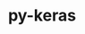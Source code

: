 ---
title: "py-keras"
layout: cache
categories: [package, develop]
meta: {"compilers": ["apple-clang@=16.0.0", "gcc@=13.2.0"], "num_specs": 138, "num_specs_by_stack": {"ml-darwin-aarch64-mps": 10, "ml-linux-aarch64-cpu": 25, "ml-linux-aarch64-cuda": 26, "ml-linux-x86_64-cpu": 28, "ml-linux-x86_64-cuda": 28, "ml-linux-x86_64-rocm": 13, "root": 138}, "oss": ["sequoia", "ubuntu24.04"], "platforms": ["darwin", "linux"], "stacks": ["ml-darwin-aarch64-mps", "ml-linux-aarch64-cpu", "ml-linux-aarch64-cuda", "ml-linux-x86_64-cpu", "ml-linux-x86_64-cuda", "ml-linux-x86_64-rocm", "root"], "targets": ["aarch64", "x86_64_v3"], "versions": ["3.8.0", "3.9.0"]}
spec_details: [{"compiler": "gcc@=13.2.0", "hash": "246iv2ugoeupoj7kim3ftd2zbtn2qxbo", "os": "ubuntu24.04", "platform": "linux", "size": "-", "stacks": ["ml-linux-x86_64-cuda", "root"], "target": "x86_64_v3", "variants": ["backend=torch", "build_system=python_pip"], "versions": ["3.9.0"]}, {"compiler": "gcc@=13.2.0", "hash": "27y5hjbwmqv4fg3geincp4o7ergerxsm", "os": "ubuntu24.04", "platform": "linux", "size": "-", "stacks": ["ml-linux-aarch64-cuda", "root"], "target": "aarch64", "variants": ["backend=jax", "build_system=python_pip"], "versions": ["3.9.0"]}, {"compiler": "gcc@=13.2.0", "hash": "2bdba3axrn7f2o4xe66ylrokwb7p2gxt", "os": "ubuntu24.04", "platform": "linux", "size": "-", "stacks": ["ml-linux-aarch64-cuda", "root"], "target": "aarch64", "variants": ["backend=torch", "build_system=python_pip"], "versions": ["3.9.0"]}, {"compiler": "gcc@=13.2.0", "hash": "2iztkvuxcuswx27uyzrtxs3pbfxrry7v", "os": "ubuntu24.04", "platform": "linux", "size": "-", "stacks": ["ml-linux-aarch64-cuda", "root"], "target": "aarch64", "variants": ["backend=tensorflow", "build_system=python_pip"], "versions": ["3.8.0"]}, {"compiler": "gcc@=13.2.0", "hash": "2x6x4xi6acffer7nvcpbcdlx5su6fuld", "os": "ubuntu24.04", "platform": "linux", "size": "-", "stacks": ["ml-linux-aarch64-cpu", "root"], "target": "aarch64", "variants": ["backend=jax", "build_system=python_pip"], "versions": ["3.9.0"]}, {"compiler": "gcc@=13.2.0", "hash": "35nklojgpzjy6qn4455u45s4sluaq3mb", "os": "ubuntu24.04", "platform": "linux", "size": "-", "stacks": ["ml-linux-aarch64-cuda", "root"], "target": "aarch64", "variants": ["backend=torch", "build_system=python_pip"], "versions": ["3.9.0"]}, {"compiler": "gcc@=13.2.0", "hash": "3kot3ujxbjfbuy5avtuwfjqotkljoij5", "os": "ubuntu24.04", "platform": "linux", "size": "-", "stacks": ["ml-linux-aarch64-cpu", "root"], "target": "aarch64", "variants": ["backend=torch", "build_system=python_pip"], "versions": ["3.9.0"]}, {"compiler": "gcc@=13.2.0", "hash": "3vcalnxludvdpbembnimmyblh2zlsqnj", "os": "ubuntu24.04", "platform": "linux", "size": "-", "stacks": ["ml-linux-x86_64-cpu", "root"], "target": "x86_64_v3", "variants": ["backend=tensorflow", "build_system=python_pip"], "versions": ["3.8.0"]}, {"compiler": "gcc@=13.2.0", "hash": "46ub6nu7wsmqwdzzffygd3olnpdrekem", "os": "ubuntu24.04", "platform": "linux", "size": "-", "stacks": ["ml-linux-aarch64-cuda", "root"], "target": "aarch64", "variants": ["backend=torch", "build_system=python_pip"], "versions": ["3.8.0"]}, {"compiler": "gcc@=13.2.0", "hash": "4gdht53akjzem5td5gpd6x5r37vhduaf", "os": "ubuntu24.04", "platform": "linux", "size": "-", "stacks": ["ml-linux-x86_64-rocm", "root"], "target": "x86_64_v3", "variants": ["backend=tensorflow", "build_system=python_pip"], "versions": ["3.8.0"]}, {"compiler": "gcc@=13.2.0", "hash": "4vnr2djawl2reol35p5ttmejkubxvqf6", "os": "ubuntu24.04", "platform": "linux", "size": "-", "stacks": ["ml-linux-aarch64-cpu", "root"], "target": "aarch64", "variants": ["backend=torch", "build_system=python_pip"], "versions": ["3.9.0"]}, {"compiler": "gcc@=13.2.0", "hash": "4wbmgi3e3osx7rndke7y6puy4h5g47el", "os": "ubuntu24.04", "platform": "linux", "size": "-", "stacks": ["ml-linux-x86_64-cuda", "root"], "target": "x86_64_v3", "variants": ["backend=tensorflow", "build_system=python_pip"], "versions": ["3.9.0"]}, {"compiler": "gcc@=13.2.0", "hash": "4y3eslbagte3tccmkujczoe7weu5vqnt", "os": "ubuntu24.04", "platform": "linux", "size": "-", "stacks": ["ml-linux-aarch64-cpu", "root"], "target": "aarch64", "variants": ["backend=torch", "build_system=python_pip"], "versions": ["3.9.0"]}, {"compiler": "gcc@=13.2.0", "hash": "5lnexz5ryvccw3vjceyj6vcwfopvv4c6", "os": "ubuntu24.04", "platform": "linux", "size": "-", "stacks": ["ml-linux-x86_64-rocm", "root"], "target": "x86_64_v3", "variants": ["backend=tensorflow", "build_system=python_pip"], "versions": ["3.9.0"]}, {"compiler": "gcc@=13.2.0", "hash": "5qax5weuc7zec7zs7uj2fwu4b2ccs7ek", "os": "ubuntu24.04", "platform": "linux", "size": "-", "stacks": ["ml-linux-x86_64-cpu", "root"], "target": "x86_64_v3", "variants": ["backend=tensorflow", "build_system=python_pip"], "versions": ["3.9.0"]}, {"compiler": "gcc@=13.2.0", "hash": "654vrvfayuru6cpq7njiog5jq2vd7a54", "os": "ubuntu24.04", "platform": "linux", "size": "-", "stacks": ["ml-linux-aarch64-cpu", "root"], "target": "aarch64", "variants": ["backend=torch", "build_system=python_pip"], "versions": ["3.8.0"]}, {"compiler": "apple-clang@=16.0.0", "hash": "6baaffn3dekzeecfrvv3ftuv4rwqcbrj", "os": "sequoia", "platform": "darwin", "size": "-", "stacks": ["ml-darwin-aarch64-mps", "root"], "target": "aarch64", "variants": ["backend=torch", "build_system=python_pip"], "versions": ["3.8.0"]}, {"compiler": "gcc@=13.2.0", "hash": "6t5z7qhisw7kh6qgpofobshynuvmkiia", "os": "ubuntu24.04", "platform": "linux", "size": "-", "stacks": ["ml-linux-x86_64-cpu", "root"], "target": "x86_64_v3", "variants": ["backend=torch", "build_system=python_pip"], "versions": ["3.9.0"]}, {"compiler": "apple-clang@=16.0.0", "hash": "6zkuq7qoycs4yefz357soqiyoczymk7a", "os": "sequoia", "platform": "darwin", "size": "-", "stacks": ["ml-darwin-aarch64-mps", "root"], "target": "aarch64", "variants": ["backend=torch", "build_system=python_pip"], "versions": ["3.9.0"]}, {"compiler": "gcc@=13.2.0", "hash": "7aglpaqveph4x4ch5r4rsu4vzj772hs2", "os": "ubuntu24.04", "platform": "linux", "size": "-", "stacks": ["ml-linux-aarch64-cpu", "root"], "target": "aarch64", "variants": ["backend=torch", "build_system=python_pip"], "versions": ["3.9.0"]}, {"compiler": "gcc@=13.2.0", "hash": "7cgxn72vtgswpuhh2wvvwwbcyaq2sp6e", "os": "ubuntu24.04", "platform": "linux", "size": "-", "stacks": ["ml-linux-x86_64-rocm", "root"], "target": "x86_64_v3", "variants": ["backend=tensorflow", "build_system=python_pip"], "versions": ["3.8.0"]}, {"compiler": "apple-clang@=16.0.0", "hash": "a4hg3sdwqk2jl7uvqtvg3ppofprnrhdh", "os": "sequoia", "platform": "darwin", "size": "-", "stacks": ["ml-darwin-aarch64-mps", "root"], "target": "aarch64", "variants": ["backend=torch", "build_system=python_pip"], "versions": ["3.9.0"]}, {"compiler": "gcc@=13.2.0", "hash": "airdrc4yrllvma2wxu3nolwzt7aaeyfb", "os": "ubuntu24.04", "platform": "linux", "size": "-", "stacks": ["ml-linux-aarch64-cpu", "root"], "target": "aarch64", "variants": ["backend=jax", "build_system=python_pip"], "versions": ["3.8.0"]}, {"compiler": "apple-clang@=16.0.0", "hash": "ax2kblemd77zvm7uciq7mkpdj7r46hpn", "os": "sequoia", "platform": "darwin", "size": "-", "stacks": ["ml-darwin-aarch64-mps", "root"], "target": "aarch64", "variants": ["backend=torch", "build_system=python_pip"], "versions": ["3.9.0"]}, {"compiler": "gcc@=13.2.0", "hash": "b2yf7pfoi6g3jyqfje424wwwpwjk6fun", "os": "ubuntu24.04", "platform": "linux", "size": "-", "stacks": ["ml-linux-x86_64-rocm", "root"], "target": "x86_64_v3", "variants": ["backend=tensorflow", "build_system=python_pip"], "versions": ["3.9.0"]}, {"compiler": "gcc@=13.2.0", "hash": "b7cpiajbcpgyuypfdj5zxmkl44r6fvov", "os": "ubuntu24.04", "platform": "linux", "size": "-", "stacks": ["ml-linux-x86_64-cpu", "root"], "target": "x86_64_v3", "variants": ["backend=torch", "build_system=python_pip"], "versions": ["3.9.0"]}, {"compiler": "gcc@=13.2.0", "hash": "bl3efqldlxt2qavpook326fssmh7usin", "os": "ubuntu24.04", "platform": "linux", "size": "-", "stacks": ["ml-linux-x86_64-cuda", "root"], "target": "x86_64_v3", "variants": ["backend=torch", "build_system=python_pip"], "versions": ["3.9.0"]}, {"compiler": "apple-clang@=16.0.0", "hash": "bllmepadnfg6jdnvl4ooq2x3kbsnof2u", "os": "sequoia", "platform": "darwin", "size": "-", "stacks": ["root"], "target": "aarch64", "variants": ["backend=torch", "build_system=python_pip"], "versions": ["3.9.0"]}, {"compiler": "gcc@=13.2.0", "hash": "bu3jwbsdgq3srixn7u5dpu5gduqwrdkx", "os": "ubuntu24.04", "platform": "linux", "size": "-", "stacks": ["ml-linux-aarch64-cuda", "root"], "target": "aarch64", "variants": ["backend=jax", "build_system=python_pip"], "versions": ["3.9.0"]}, {"compiler": "gcc@=13.2.0", "hash": "bwkncjpret2jy5f2huffebm3zrr5lkzs", "os": "ubuntu24.04", "platform": "linux", "size": "-", "stacks": ["ml-linux-x86_64-rocm", "root"], "target": "x86_64_v3", "variants": ["backend=tensorflow", "build_system=python_pip"], "versions": ["3.9.0"]}, {"compiler": "gcc@=13.2.0", "hash": "byjpmsarmrzlepebuqeb3fpxi5ajdxl2", "os": "ubuntu24.04", "platform": "linux", "size": "-", "stacks": ["ml-linux-x86_64-cpu", "root"], "target": "x86_64_v3", "variants": ["backend=torch", "build_system=python_pip"], "versions": ["3.9.0"]}, {"compiler": "gcc@=13.2.0", "hash": "c465ygkwlqc6i5p4tmw2v5fgzullrufh", "os": "ubuntu24.04", "platform": "linux", "size": "-", "stacks": ["ml-linux-x86_64-cpu", "root"], "target": "x86_64_v3", "variants": ["backend=tensorflow", "build_system=python_pip"], "versions": ["3.9.0"]}, {"compiler": "gcc@=13.2.0", "hash": "cc5j2qj4panfkfbkfe3omiodfmiajxk5", "os": "ubuntu24.04", "platform": "linux", "size": "-", "stacks": ["ml-linux-x86_64-cuda", "root"], "target": "x86_64_v3", "variants": ["backend=jax", "build_system=python_pip"], "versions": ["3.9.0"]}, {"compiler": "apple-clang@=16.0.0", "hash": "ccb6yoz5swvfoukcy3hc3sxr5dtxf2ep", "os": "sequoia", "platform": "darwin", "size": "-", "stacks": ["ml-darwin-aarch64-mps", "root"], "target": "aarch64", "variants": ["backend=torch", "build_system=python_pip"], "versions": ["3.9.0"]}, {"compiler": "apple-clang@=16.0.0", "hash": "cdydaukmkmsnsj3xe6y5otthbspztfvq", "os": "sequoia", "platform": "darwin", "size": "-", "stacks": ["ml-darwin-aarch64-mps", "root"], "target": "aarch64", "variants": ["backend=torch", "build_system=python_pip"], "versions": ["3.9.0"]}, {"compiler": "gcc@=13.2.0", "hash": "ciki2mvsvocxmft4onprggmrgj2yspik", "os": "ubuntu24.04", "platform": "linux", "size": "-", "stacks": ["ml-linux-aarch64-cpu", "root"], "target": "aarch64", "variants": ["backend=jax", "build_system=python_pip"], "versions": ["3.8.0"]}, {"compiler": "gcc@=13.2.0", "hash": "cmo7472ujubkr4skcjzi6xwicslszlba", "os": "ubuntu24.04", "platform": "linux", "size": "-", "stacks": ["ml-linux-x86_64-cuda", "root"], "target": "x86_64_v3", "variants": ["backend=jax", "build_system=python_pip"], "versions": ["3.8.0"]}, {"compiler": "gcc@=13.2.0", "hash": "cw36diwc5u5ywmpqjdqsln7ihyeh7z3x", "os": "ubuntu24.04", "platform": "linux", "size": "-", "stacks": ["ml-linux-aarch64-cpu", "root"], "target": "aarch64", "variants": ["backend=tensorflow", "build_system=python_pip"], "versions": ["3.8.0"]}, {"compiler": "gcc@=13.2.0", "hash": "d7o4cwi3ihct5i5xbtroopoj5nditoxy", "os": "ubuntu24.04", "platform": "linux", "size": "-", "stacks": ["ml-linux-aarch64-cuda", "root"], "target": "aarch64", "variants": ["backend=tensorflow", "build_system=python_pip"], "versions": ["3.9.0"]}, {"compiler": "gcc@=13.2.0", "hash": "dgrjbyvh37w25uar4hcepwngjmfa4feh", "os": "ubuntu24.04", "platform": "linux", "size": "-", "stacks": ["ml-linux-aarch64-cuda", "root"], "target": "aarch64", "variants": ["backend=tensorflow", "build_system=python_pip"], "versions": ["3.9.0"]}, {"compiler": "gcc@=13.2.0", "hash": "dmql3ium6mhlgnvptln6rvle5g3knjnn", "os": "ubuntu24.04", "platform": "linux", "size": "-", "stacks": ["ml-linux-x86_64-cuda", "root"], "target": "x86_64_v3", "variants": ["backend=jax", "build_system=python_pip"], "versions": ["3.9.0"]}, {"compiler": "gcc@=13.2.0", "hash": "dyfg4mub6lvl4zhle76jms7smcsi4oyk", "os": "ubuntu24.04", "platform": "linux", "size": "-", "stacks": ["ml-linux-x86_64-cuda", "root"], "target": "x86_64_v3", "variants": ["backend=jax", "build_system=python_pip"], "versions": ["3.9.0"]}, {"compiler": "gcc@=13.2.0", "hash": "e5wmvdnnijkmly6b3yhjgypdflcyup6d", "os": "ubuntu24.04", "platform": "linux", "size": "-", "stacks": ["ml-linux-x86_64-cuda", "root"], "target": "x86_64_v3", "variants": ["backend=tensorflow", "build_system=python_pip"], "versions": ["3.8.0"]}, {"compiler": "gcc@=13.2.0", "hash": "edwtzy5iisjyp3p4e4ws6kcczhfpgukm", "os": "ubuntu24.04", "platform": "linux", "size": "-", "stacks": ["ml-linux-aarch64-cuda", "root"], "target": "aarch64", "variants": ["backend=jax", "build_system=python_pip"], "versions": ["3.9.0"]}, {"compiler": "gcc@=13.2.0", "hash": "eh4wqmxhpntdsqbpxpls67b6uishkk43", "os": "ubuntu24.04", "platform": "linux", "size": "-", "stacks": ["ml-linux-x86_64-cpu", "root"], "target": "x86_64_v3", "variants": ["backend=torch", "build_system=python_pip"], "versions": ["3.9.0"]}, {"compiler": "gcc@=13.2.0", "hash": "ezxiwvflxxjnuvlz5fsn2tovjcrsclsn", "os": "ubuntu24.04", "platform": "linux", "size": "-", "stacks": ["ml-linux-aarch64-cuda", "root"], "target": "aarch64", "variants": ["backend=tensorflow", "build_system=python_pip"], "versions": ["3.9.0"]}, {"compiler": "gcc@=13.2.0", "hash": "f24qscqshejgpu2xnnx4p3t6sxwkjm64", "os": "ubuntu24.04", "platform": "linux", "size": "-", "stacks": ["root"], "target": "x86_64_v3", "variants": ["backend=jax", "build_system=python_pip"], "versions": ["3.9.0"]}, {"compiler": "gcc@=13.2.0", "hash": "f5nzzuvb2z63j3gq7cj64x3fxyx7sl77", "os": "ubuntu24.04", "platform": "linux", "size": "-", "stacks": ["ml-linux-aarch64-cuda", "root"], "target": "aarch64", "variants": ["backend=jax", "build_system=python_pip"], "versions": ["3.9.0"]}, {"compiler": "gcc@=13.2.0", "hash": "f627h5kz23m5ugybajkcqvydybbzqnms", "os": "ubuntu24.04", "platform": "linux", "size": "-", "stacks": ["ml-linux-x86_64-cuda", "root"], "target": "x86_64_v3", "variants": ["backend=tensorflow", "build_system=python_pip"], "versions": ["3.9.0"]}, {"compiler": "gcc@=13.2.0", "hash": "f7rzkldpxmtaw76fapjunomkqznc5rnk", "os": "ubuntu24.04", "platform": "linux", "size": "-", "stacks": ["ml-linux-x86_64-cpu", "root"], "target": "x86_64_v3", "variants": ["backend=tensorflow", "build_system=python_pip"], "versions": ["3.9.0"]}, {"compiler": "gcc@=13.2.0", "hash": "fjepockrjpkjfv56xnc3q26snmqg65ln", "os": "ubuntu24.04", "platform": "linux", "size": "-", "stacks": ["ml-linux-x86_64-cpu", "root"], "target": "x86_64_v3", "variants": ["backend=jax", "build_system=python_pip"], "versions": ["3.9.0"]}, {"compiler": "gcc@=13.2.0", "hash": "fmcpriqkgsdgecumm3t4tooi7t6gecvc", "os": "ubuntu24.04", "platform": "linux", "size": "-", "stacks": ["ml-linux-x86_64-cpu", "root"], "target": "x86_64_v3", "variants": ["backend=jax", "build_system=python_pip"], "versions": ["3.9.0"]}, {"compiler": "gcc@=13.2.0", "hash": "ftelqij66pcfwgqa27zqg7vp4auto2qy", "os": "ubuntu24.04", "platform": "linux", "size": "-", "stacks": ["ml-linux-aarch64-cuda", "root"], "target": "aarch64", "variants": ["backend=tensorflow", "build_system=python_pip"], "versions": ["3.9.0"]}, {"compiler": "gcc@=13.2.0", "hash": "fz6u5wbi7aaeu4rthjthnysqpmv6vifw", "os": "ubuntu24.04", "platform": "linux", "size": "-", "stacks": ["ml-linux-x86_64-cuda", "root"], "target": "x86_64_v3", "variants": ["backend=tensorflow", "build_system=python_pip"], "versions": ["3.9.0"]}, {"compiler": "gcc@=13.2.0", "hash": "g3llautnyjokunu3fsixhng725fjdtbd", "os": "ubuntu24.04", "platform": "linux", "size": "-", "stacks": ["ml-linux-aarch64-cuda", "root"], "target": "aarch64", "variants": ["backend=jax", "build_system=python_pip"], "versions": ["3.9.0"]}, {"compiler": "gcc@=13.2.0", "hash": "gaz7k3y5b3bfwfcwjqx5amlumusgqdpq", "os": "ubuntu24.04", "platform": "linux", "size": "-", "stacks": ["ml-linux-x86_64-rocm", "root"], "target": "x86_64_v3", "variants": ["backend=tensorflow", "build_system=python_pip"], "versions": ["3.9.0"]}, {"compiler": "gcc@=13.2.0", "hash": "gcnjk2jg6nusmuqtvebukhjokzhi5ue5", "os": "ubuntu24.04", "platform": "linux", "size": "-", "stacks": ["ml-linux-x86_64-cpu", "root"], "target": "x86_64_v3", "variants": ["backend=torch", "build_system=python_pip"], "versions": ["3.9.0"]}, {"compiler": "gcc@=13.2.0", "hash": "go42bjripnsqusl37nznynq6kwj2blj6", "os": "ubuntu24.04", "platform": "linux", "size": "-", "stacks": ["ml-linux-aarch64-cuda", "root"], "target": "aarch64", "variants": ["backend=tensorflow", "build_system=python_pip"], "versions": ["3.9.0"]}, {"compiler": "gcc@=13.2.0", "hash": "gx3duejrdttkvxjul5imlanumen6x2co", "os": "ubuntu24.04", "platform": "linux", "size": "-", "stacks": ["ml-linux-aarch64-cuda", "root"], "target": "aarch64", "variants": ["backend=jax", "build_system=python_pip"], "versions": ["3.9.0"]}, {"compiler": "gcc@=13.2.0", "hash": "hitsom3j4vuap4kiiftnwzjlqrj32clt", "os": "ubuntu24.04", "platform": "linux", "size": "-", "stacks": ["ml-linux-aarch64-cuda", "root"], "target": "aarch64", "variants": ["backend=torch", "build_system=python_pip"], "versions": ["3.9.0"]}, {"compiler": "gcc@=13.2.0", "hash": "hpv7idzwl3owocokf3xbcwpwyoht25fo", "os": "ubuntu24.04", "platform": "linux", "size": "-", "stacks": ["ml-linux-aarch64-cuda", "root"], "target": "aarch64", "variants": ["backend=jax", "build_system=python_pip"], "versions": ["3.8.0"]}, {"compiler": "gcc@=13.2.0", "hash": "htcqvtgzyqgtou75cpuz7wobd34tfunu", "os": "ubuntu24.04", "platform": "linux", "size": "-", "stacks": ["ml-linux-x86_64-cpu", "root"], "target": "x86_64_v3", "variants": ["backend=tensorflow", "build_system=python_pip"], "versions": ["3.9.0"]}, {"compiler": "gcc@=13.2.0", "hash": "hubulftbprapcspq2igsk5cz7yhxqy2p", "os": "ubuntu24.04", "platform": "linux", "size": "-", "stacks": ["root"], "target": "aarch64", "variants": ["backend=torch", "build_system=python_pip"], "versions": ["3.9.0"]}, {"compiler": "gcc@=13.2.0", "hash": "hw4pjeavtxyptr4gj4jj7sibsfagqdjd", "os": "ubuntu24.04", "platform": "linux", "size": "-", "stacks": ["ml-linux-aarch64-cuda", "root"], "target": "aarch64", "variants": ["backend=tensorflow", "build_system=python_pip"], "versions": ["3.9.0"]}, {"compiler": "gcc@=13.2.0", "hash": "hztendabrygtt52l7wvidjbhbv5gw4y6", "os": "ubuntu24.04", "platform": "linux", "size": "-", "stacks": ["ml-linux-x86_64-cpu", "root"], "target": "x86_64_v3", "variants": ["backend=jax", "build_system=python_pip"], "versions": ["3.8.0"]}, {"compiler": "gcc@=13.2.0", "hash": "i3kkhxv2mx5ncabo32og6dr3hf2unl5g", "os": "ubuntu24.04", "platform": "linux", "size": "-", "stacks": ["ml-linux-x86_64-rocm", "root"], "target": "x86_64_v3", "variants": ["backend=tensorflow", "build_system=python_pip"], "versions": ["3.9.0"]}, {"compiler": "gcc@=13.2.0", "hash": "ihjbyb3ynmgcwapbnn3fmlh4npux5t2l", "os": "ubuntu24.04", "platform": "linux", "size": "-", "stacks": ["ml-linux-x86_64-cpu", "root"], "target": "x86_64_v3", "variants": ["backend=jax", "build_system=python_pip"], "versions": ["3.9.0"]}, {"compiler": "gcc@=13.2.0", "hash": "iyfkj3fbzfm3wecwbmm22dut7w66c3bx", "os": "ubuntu24.04", "platform": "linux", "size": "-", "stacks": ["ml-linux-x86_64-cuda", "root"], "target": "x86_64_v3", "variants": ["backend=jax", "build_system=python_pip"], "versions": ["3.9.0"]}, {"compiler": "gcc@=13.2.0", "hash": "jvnv7yf44ddo5wqouddvqv6l6ztzegjx", "os": "ubuntu24.04", "platform": "linux", "size": "-", "stacks": ["ml-linux-aarch64-cpu", "root"], "target": "aarch64", "variants": ["backend=torch", "build_system=python_pip"], "versions": ["3.9.0"]}, {"compiler": "gcc@=13.2.0", "hash": "jy5jwtyf63rhvduvdb6bbpsfgn3aw6ff", "os": "ubuntu24.04", "platform": "linux", "size": "-", "stacks": ["ml-linux-x86_64-cpu", "root"], "target": "x86_64_v3", "variants": ["backend=jax", "build_system=python_pip"], "versions": ["3.9.0"]}, {"compiler": "apple-clang@=16.0.0", "hash": "k52rm5roavwusmhhvz6a43ya5lvl3syu", "os": "sequoia", "platform": "darwin", "size": "-", "stacks": ["ml-darwin-aarch64-mps", "root"], "target": "aarch64", "variants": ["backend=torch", "build_system=python_pip"], "versions": ["3.9.0"]}, {"compiler": "apple-clang@=16.0.0", "hash": "k54ektpc5bwni6z4yvuwegtwmwceamuu", "os": "sequoia", "platform": "darwin", "size": "-", "stacks": ["ml-darwin-aarch64-mps", "root"], "target": "aarch64", "variants": ["backend=torch", "build_system=python_pip"], "versions": ["3.9.0"]}, {"compiler": "gcc@=13.2.0", "hash": "k54yffcqsvzzjigndxv5jkwo7wnlwejs", "os": "ubuntu24.04", "platform": "linux", "size": "-", "stacks": ["ml-linux-x86_64-cpu", "root"], "target": "x86_64_v3", "variants": ["backend=tensorflow", "build_system=python_pip"], "versions": ["3.9.0"]}, {"compiler": "gcc@=13.2.0", "hash": "k7gvn3j3jrca3b7ttjsmk7vjnjhkbsfw", "os": "ubuntu24.04", "platform": "linux", "size": "-", "stacks": ["ml-linux-x86_64-cpu", "root"], "target": "x86_64_v3", "variants": ["backend=jax", "build_system=python_pip"], "versions": ["3.9.0"]}, {"compiler": "gcc@=13.2.0", "hash": "kov26bkicv6nom4zs5fa27bt3yuixgnz", "os": "ubuntu24.04", "platform": "linux", "size": "-", "stacks": ["ml-linux-x86_64-cpu", "root"], "target": "x86_64_v3", "variants": ["backend=jax", "build_system=python_pip"], "versions": ["3.9.0"]}, {"compiler": "gcc@=13.2.0", "hash": "kp6dybapm44xd5wbiuxcajfhqerkkcyr", "os": "ubuntu24.04", "platform": "linux", "size": "-", "stacks": ["ml-linux-aarch64-cpu", "root"], "target": "aarch64", "variants": ["backend=tensorflow", "build_system=python_pip"], "versions": ["3.9.0"]}, {"compiler": "gcc@=13.2.0", "hash": "ktxwhc4nw3ab3zhwxobzuza7lsfzm3q6", "os": "ubuntu24.04", "platform": "linux", "size": "-", "stacks": ["ml-linux-x86_64-rocm", "root"], "target": "x86_64_v3", "variants": ["backend=tensorflow", "build_system=python_pip"], "versions": ["3.8.0"]}, {"compiler": "gcc@=13.2.0", "hash": "lbe6ousbnp3uyzlzh7ofhebcfbqoquxh", "os": "ubuntu24.04", "platform": "linux", "size": "-", "stacks": ["ml-linux-aarch64-cpu", "root"], "target": "aarch64", "variants": ["backend=jax", "build_system=python_pip"], "versions": ["3.9.0"]}, {"compiler": "gcc@=13.2.0", "hash": "lcvmpwwr6leko2wgd6zcdnobida5jk75", "os": "ubuntu24.04", "platform": "linux", "size": "-", "stacks": ["ml-linux-x86_64-cuda", "root"], "target": "x86_64_v3", "variants": ["backend=tensorflow", "build_system=python_pip"], "versions": ["3.9.0"]}, {"compiler": "gcc@=13.2.0", "hash": "lk5d2u37cnwitabfy2xjyeyok4gnaipb", "os": "ubuntu24.04", "platform": "linux", "size": "-", "stacks": ["ml-linux-x86_64-cuda", "root"], "target": "x86_64_v3", "variants": ["backend=jax", "build_system=python_pip"], "versions": ["3.8.0"]}, {"compiler": "gcc@=13.2.0", "hash": "ll72syfg5cnpdr6gquq5xljae3pzwfbl", "os": "ubuntu24.04", "platform": "linux", "size": "-", "stacks": ["ml-linux-x86_64-cuda", "root"], "target": "x86_64_v3", "variants": ["backend=torch", "build_system=python_pip"], "versions": ["3.9.0"]}, {"compiler": "gcc@=13.2.0", "hash": "lxplojnza46mxtgp52p7rel3tdv2syu2", "os": "ubuntu24.04", "platform": "linux", "size": "-", "stacks": ["ml-linux-aarch64-cuda", "root"], "target": "aarch64", "variants": ["backend=tensorflow", "build_system=python_pip"], "versions": ["3.9.0"]}, {"compiler": "gcc@=13.2.0", "hash": "m6qxobw22cromglxzh5j3vmklr7d4to2", "os": "ubuntu24.04", "platform": "linux", "size": "-", "stacks": ["ml-linux-x86_64-cuda", "root"], "target": "x86_64_v3", "variants": ["backend=tensorflow", "build_system=python_pip"], "versions": ["3.8.0"]}, {"compiler": "gcc@=13.2.0", "hash": "mcgblq5eczoyjkemvemxso5uo7e5oziy", "os": "ubuntu24.04", "platform": "linux", "size": "-", "stacks": ["ml-linux-x86_64-cpu", "root"], "target": "x86_64_v3", "variants": ["backend=torch", "build_system=python_pip"], "versions": ["3.9.0"]}, {"compiler": "gcc@=13.2.0", "hash": "mfxj2adrd66xvbsxzq7hmramynjhx4ni", "os": "ubuntu24.04", "platform": "linux", "size": "-", "stacks": ["ml-linux-x86_64-cuda", "root"], "target": "x86_64_v3", "variants": ["backend=jax", "build_system=python_pip"], "versions": ["3.9.0"]}, {"compiler": "gcc@=13.2.0", "hash": "mkmy4r7gokvwdxns3wxopzevwtg4obtp", "os": "ubuntu24.04", "platform": "linux", "size": "-", "stacks": ["ml-linux-x86_64-cpu", "root"], "target": "x86_64_v3", "variants": ["backend=jax", "build_system=python_pip"], "versions": ["3.8.0"]}, {"compiler": "gcc@=13.2.0", "hash": "mwre7n5iik6cipxnq425nuj5exxczi5x", "os": "ubuntu24.04", "platform": "linux", "size": "-", "stacks": ["ml-linux-x86_64-cuda", "root"], "target": "x86_64_v3", "variants": ["backend=jax", "build_system=python_pip"], "versions": ["3.9.0"]}, {"compiler": "gcc@=13.2.0", "hash": "namklmp42th3ltx5dqvlymus5mb2cbku", "os": "ubuntu24.04", "platform": "linux", "size": "-", "stacks": ["ml-linux-x86_64-cpu", "root"], "target": "x86_64_v3", "variants": ["backend=torch", "build_system=python_pip"], "versions": ["3.8.0"]}, {"compiler": "gcc@=13.2.0", "hash": "nij6345xxmkayokfn3kc5nzrns73gtjm", "os": "ubuntu24.04", "platform": "linux", "size": "-", "stacks": ["ml-linux-x86_64-cpu", "root"], "target": "x86_64_v3", "variants": ["backend=torch", "build_system=python_pip"], "versions": ["3.8.0"]}, {"compiler": "gcc@=13.2.0", "hash": "nuzx5h7nuafxycm2owdhykmacxts4lce", "os": "ubuntu24.04", "platform": "linux", "size": "-", "stacks": ["root"], "target": "x86_64_v3", "variants": ["backend=torch", "build_system=python_pip"], "versions": ["3.9.0"]}, {"compiler": "gcc@=13.2.0", "hash": "nv5yzcouihutia6rb6monkp3g5y5caqj", "os": "ubuntu24.04", "platform": "linux", "size": "-", "stacks": ["ml-linux-x86_64-cuda", "root"], "target": "x86_64_v3", "variants": ["backend=tensorflow", "build_system=python_pip"], "versions": ["3.9.0"]}, {"compiler": "gcc@=13.2.0", "hash": "o3lpqfjtsnpvtundaimuomdxez4iip3f", "os": "ubuntu24.04", "platform": "linux", "size": "-", "stacks": ["ml-linux-aarch64-cpu", "root"], "target": "aarch64", "variants": ["backend=tensorflow", "build_system=python_pip"], "versions": ["3.9.0"]}, {"compiler": "gcc@=13.2.0", "hash": "oyxp6fm6ielrpqsgli3okpuv3k4ynxck", "os": "ubuntu24.04", "platform": "linux", "size": "-", "stacks": ["ml-linux-x86_64-cpu", "root"], "target": "x86_64_v3", "variants": ["backend=jax", "build_system=python_pip"], "versions": ["3.9.0"]}, {"compiler": "gcc@=13.2.0", "hash": "pycz2ymdzdz5znppawrj2g5bxi4ej3ue", "os": "ubuntu24.04", "platform": "linux", "size": "-", "stacks": ["ml-linux-aarch64-cpu", "root"], "target": "aarch64", "variants": ["backend=jax", "build_system=python_pip"], "versions": ["3.9.0"]}, {"compiler": "gcc@=13.2.0", "hash": "q6ahnvehyxzrgakhgl5t33z3zbqfbt7y", "os": "ubuntu24.04", "platform": "linux", "size": "-", "stacks": ["ml-linux-x86_64-cuda", "root"], "target": "x86_64_v3", "variants": ["backend=jax", "build_system=python_pip"], "versions": ["3.9.0"]}, {"compiler": "gcc@=13.2.0", "hash": "qngr7pcekr73nxz5qxsk3ryuf2qzqpej", "os": "ubuntu24.04", "platform": "linux", "size": "-", "stacks": ["ml-linux-x86_64-cuda", "root"], "target": "x86_64_v3", "variants": ["backend=torch", "build_system=python_pip"], "versions": ["3.9.0"]}, {"compiler": "apple-clang@=16.0.0", "hash": "r3dzvuib3phsffsagdurtegftossjg5o", "os": "sequoia", "platform": "darwin", "size": "-", "stacks": ["ml-darwin-aarch64-mps", "root"], "target": "aarch64", "variants": ["backend=torch", "build_system=python_pip"], "versions": ["3.9.0"]}, {"compiler": "gcc@=13.2.0", "hash": "r7rkk7ic2tstghqftlfojmbkymjhiyws", "os": "ubuntu24.04", "platform": "linux", "size": "-", "stacks": ["root"], "target": "x86_64_v3", "variants": ["backend=torch", "build_system=python_pip"], "versions": ["3.9.0"]}, {"compiler": "gcc@=13.2.0", "hash": "ruxz7odg3z5ni27txcwoxsqx7nhjdvur", "os": "ubuntu24.04", "platform": "linux", "size": "-", "stacks": ["ml-linux-aarch64-cpu", "root"], "target": "aarch64", "variants": ["backend=tensorflow", "build_system=python_pip"], "versions": ["3.9.0"]}, {"compiler": "gcc@=13.2.0", "hash": "s7e3hlvpdwborrpvm7njzvop3dmjbk6x", "os": "ubuntu24.04", "platform": "linux", "size": "-", "stacks": ["ml-linux-aarch64-cuda", "root"], "target": "aarch64", "variants": ["backend=torch", "build_system=python_pip"], "versions": ["3.9.0"]}, {"compiler": "gcc@=13.2.0", "hash": "sfwfc6veugrw7laoy6ylsrdmvpfbhvwp", "os": "ubuntu24.04", "platform": "linux", "size": "-", "stacks": ["ml-linux-aarch64-cuda", "root"], "target": "aarch64", "variants": ["backend=jax", "build_system=python_pip"], "versions": ["3.8.0"]}, {"compiler": "gcc@=13.2.0", "hash": "skfhkrkhitzfkzjzxa23rgow5jel3zdh", "os": "ubuntu24.04", "platform": "linux", "size": "-", "stacks": ["root"], "target": "x86_64_v3", "variants": ["backend=jax", "build_system=python_pip"], "versions": ["3.9.0"]}, {"compiler": "gcc@=13.2.0", "hash": "sl4gyqdsaw5cliqzcbwtzpmvctmhr3am", "os": "ubuntu24.04", "platform": "linux", "size": "-", "stacks": ["ml-linux-x86_64-cpu", "root"], "target": "x86_64_v3", "variants": ["backend=torch", "build_system=python_pip"], "versions": ["3.9.0"]}, {"compiler": "gcc@=13.2.0", "hash": "smjaddw7oa6w2fh5mspxjjmdtjmleagy", "os": "ubuntu24.04", "platform": "linux", "size": "-", "stacks": ["ml-linux-aarch64-cpu", "root"], "target": "aarch64", "variants": ["backend=tensorflow", "build_system=python_pip"], "versions": ["3.8.0"]}, {"compiler": "gcc@=13.2.0", "hash": "ssrf374wl7euuhlwoywsmz4zwn6wtnut", "os": "ubuntu24.04", "platform": "linux", "size": "-", "stacks": ["ml-linux-x86_64-rocm", "root"], "target": "x86_64_v3", "variants": ["backend=tensorflow", "build_system=python_pip"], "versions": ["3.9.0"]}, {"compiler": "gcc@=13.2.0", "hash": "szkhowcnip4qn4n7npxij6ffqkgua76l", "os": "ubuntu24.04", "platform": "linux", "size": "-", "stacks": ["ml-linux-aarch64-cpu", "root"], "target": "aarch64", "variants": ["backend=tensorflow", "build_system=python_pip"], "versions": ["3.9.0"]}, {"compiler": "gcc@=13.2.0", "hash": "t245ejrshlgo4gl3xmjzb43spwrmmicr", "os": "ubuntu24.04", "platform": "linux", "size": "-", "stacks": ["ml-linux-aarch64-cuda", "root"], "target": "aarch64", "variants": ["backend=torch", "build_system=python_pip"], "versions": ["3.9.0"]}, {"compiler": "gcc@=13.2.0", "hash": "t2svojrjpyhogd3fjh5tufzv2jmkrt33", "os": "ubuntu24.04", "platform": "linux", "size": "-", "stacks": ["ml-linux-x86_64-cpu", "root"], "target": "x86_64_v3", "variants": ["backend=tensorflow", "build_system=python_pip"], "versions": ["3.8.0"]}, {"compiler": "gcc@=13.2.0", "hash": "t5oiasf3infd5y3uphawzq5ovtyfav4y", "os": "ubuntu24.04", "platform": "linux", "size": "-", "stacks": ["ml-linux-x86_64-cuda", "root"], "target": "x86_64_v3", "variants": ["backend=torch", "build_system=python_pip"], "versions": ["3.9.0"]}, {"compiler": "gcc@=13.2.0", "hash": "tfrxe2csjw253tlbbwgaffdzlawydggd", "os": "ubuntu24.04", "platform": "linux", "size": "-", "stacks": ["ml-linux-x86_64-cuda", "root"], "target": "x86_64_v3", "variants": ["backend=tensorflow", "build_system=python_pip"], "versions": ["3.9.0"]}, {"compiler": "gcc@=13.2.0", "hash": "tsgcjq7q2l7y7f6tsqoabgyq7qg5bwdx", "os": "ubuntu24.04", "platform": "linux", "size": "-", "stacks": ["ml-linux-aarch64-cpu", "root"], "target": "aarch64", "variants": ["backend=tensorflow", "build_system=python_pip"], "versions": ["3.9.0"]}, {"compiler": "gcc@=13.2.0", "hash": "usq23sjchq7242epnoaw6qrajgkfsxcm", "os": "ubuntu24.04", "platform": "linux", "size": "-", "stacks": ["ml-linux-aarch64-cpu", "root"], "target": "aarch64", "variants": ["backend=torch", "build_system=python_pip"], "versions": ["3.9.0"]}, {"compiler": "gcc@=13.2.0", "hash": "v2eph4liqcmpy6xc5pwiugy7kjiqlcgt", "os": "ubuntu24.04", "platform": "linux", "size": "-", "stacks": ["ml-linux-aarch64-cpu", "root"], "target": "aarch64", "variants": ["backend=jax", "build_system=python_pip"], "versions": ["3.9.0"]}, {"compiler": "gcc@=13.2.0", "hash": "v55kimgb4uguudyjolsxivybsw7tshhv", "os": "ubuntu24.04", "platform": "linux", "size": "-", "stacks": ["ml-linux-aarch64-cpu", "root"], "target": "aarch64", "variants": ["backend=torch", "build_system=python_pip"], "versions": ["3.9.0"]}, {"compiler": "gcc@=13.2.0", "hash": "v5xt4kbp323ptjuihgikxq2ecgtmaxca", "os": "ubuntu24.04", "platform": "linux", "size": "-", "stacks": ["ml-linux-x86_64-cuda", "root"], "target": "x86_64_v3", "variants": ["backend=torch", "build_system=python_pip"], "versions": ["3.8.0"]}, {"compiler": "gcc@=13.2.0", "hash": "vba64vi63ru72f5mbq3umvxvmrb6lxi3", "os": "ubuntu24.04", "platform": "linux", "size": "-", "stacks": ["ml-linux-x86_64-rocm", "root"], "target": "x86_64_v3", "variants": ["backend=tensorflow", "build_system=python_pip"], "versions": ["3.9.0"]}, {"compiler": "gcc@=13.2.0", "hash": "vhzgqmvgfuy5xdofzweodtzxwq5xxtf7", "os": "ubuntu24.04", "platform": "linux", "size": "-", "stacks": ["ml-linux-x86_64-cpu", "root"], "target": "x86_64_v3", "variants": ["backend=tensorflow", "build_system=python_pip"], "versions": ["3.9.0"]}, {"compiler": "gcc@=13.2.0", "hash": "wh257hsinzlie76lbzghw5df6ss5qizb", "os": "ubuntu24.04", "platform": "linux", "size": "-", "stacks": ["ml-linux-aarch64-cpu", "root"], "target": "aarch64", "variants": ["backend=torch", "build_system=python_pip"], "versions": ["3.8.0"]}, {"compiler": "gcc@=13.2.0", "hash": "wkgpufohrrcrs3ovbahirombzgh6pvkt", "os": "ubuntu24.04", "platform": "linux", "size": "-", "stacks": ["ml-linux-aarch64-cpu", "root"], "target": "aarch64", "variants": ["backend=jax", "build_system=python_pip"], "versions": ["3.9.0"]}, {"compiler": "gcc@=13.2.0", "hash": "wmrbuak6htuu3mppkgtompk4xeedh5pd", "os": "ubuntu24.04", "platform": "linux", "size": "-", "stacks": ["ml-linux-x86_64-cuda", "root"], "target": "x86_64_v3", "variants": ["backend=torch", "build_system=python_pip"], "versions": ["3.8.0"]}, {"compiler": "gcc@=13.2.0", "hash": "xecmeajd2kq4ycl7pxhnsw7cv4exxwmy", "os": "ubuntu24.04", "platform": "linux", "size": "-", "stacks": ["ml-linux-x86_64-cuda", "root"], "target": "x86_64_v3", "variants": ["backend=tensorflow", "build_system=python_pip"], "versions": ["3.9.0"]}, {"compiler": "gcc@=13.2.0", "hash": "xnhsiiwg7jvfkd4j6awx26xyeitu7esj", "os": "ubuntu24.04", "platform": "linux", "size": "-", "stacks": ["ml-linux-x86_64-cuda", "root"], "target": "x86_64_v3", "variants": ["backend=torch", "build_system=python_pip"], "versions": ["3.9.0"]}, {"compiler": "gcc@=13.2.0", "hash": "xorvx77bmn27fup4ufbmqwdifn3sbscv", "os": "ubuntu24.04", "platform": "linux", "size": "-", "stacks": ["ml-linux-aarch64-cpu", "root"], "target": "aarch64", "variants": ["backend=jax", "build_system=python_pip"], "versions": ["3.9.0"]}, {"compiler": "gcc@=13.2.0", "hash": "xujysfputcou65qhtncirrolvfclp4fw", "os": "ubuntu24.04", "platform": "linux", "size": "-", "stacks": ["ml-linux-x86_64-rocm", "root"], "target": "x86_64_v3", "variants": ["backend=tensorflow", "build_system=python_pip"], "versions": ["3.9.0"]}, {"compiler": "gcc@=13.2.0", "hash": "y37hlthnd45mmircqs43poyfsv6dhznf", "os": "ubuntu24.04", "platform": "linux", "size": "-", "stacks": ["ml-linux-aarch64-cuda", "root"], "target": "aarch64", "variants": ["backend=torch", "build_system=python_pip"], "versions": ["3.9.0"]}, {"compiler": "gcc@=13.2.0", "hash": "y3o4szf7ywg5d2bwaohccuywno2c4nin", "os": "ubuntu24.04", "platform": "linux", "size": "-", "stacks": ["ml-linux-x86_64-cuda", "root"], "target": "x86_64_v3", "variants": ["backend=torch", "build_system=python_pip"], "versions": ["3.9.0"]}, {"compiler": "gcc@=13.2.0", "hash": "y45ewfz6upbzuhmh3e2t3pvorfa6drw5", "os": "ubuntu24.04", "platform": "linux", "size": "-", "stacks": ["ml-linux-x86_64-cpu", "root"], "target": "x86_64_v3", "variants": ["backend=tensorflow", "build_system=python_pip"], "versions": ["3.9.0"]}, {"compiler": "gcc@=13.2.0", "hash": "yg5dwl3ylymngozbnkq7obmw6xgjvpwu", "os": "ubuntu24.04", "platform": "linux", "size": "-", "stacks": ["ml-linux-x86_64-cpu", "root"], "target": "x86_64_v3", "variants": ["backend=torch", "build_system=python_pip"], "versions": ["3.9.0"]}, {"compiler": "gcc@=13.2.0", "hash": "ygfgovfrfg26nejbcpzxindh64fejum7", "os": "ubuntu24.04", "platform": "linux", "size": "-", "stacks": ["root"], "target": "aarch64", "variants": ["backend=torch", "build_system=python_pip"], "versions": ["3.9.0"]}, {"compiler": "gcc@=13.2.0", "hash": "ygxb7fuweb3sfnhmylcvoruotfe527ix", "os": "ubuntu24.04", "platform": "linux", "size": "-", "stacks": ["ml-linux-aarch64-cuda", "root"], "target": "aarch64", "variants": ["backend=tensorflow", "build_system=python_pip"], "versions": ["3.8.0"]}, {"compiler": "gcc@=13.2.0", "hash": "ysw723pk5bnlxmnihtx4f5i7bhhypgq7", "os": "ubuntu24.04", "platform": "linux", "size": "-", "stacks": ["ml-linux-x86_64-rocm", "root"], "target": "x86_64_v3", "variants": ["backend=tensorflow", "build_system=python_pip"], "versions": ["3.9.0"]}, {"compiler": "gcc@=13.2.0", "hash": "ywomrgo5yszlvj65456zw5mzth53yvm5", "os": "ubuntu24.04", "platform": "linux", "size": "-", "stacks": ["ml-linux-aarch64-cpu", "root"], "target": "aarch64", "variants": ["backend=tensorflow", "build_system=python_pip"], "versions": ["3.9.0"]}, {"compiler": "gcc@=13.2.0", "hash": "yxmtdaqus7pcww36tkkinhbtw5gofxj5", "os": "ubuntu24.04", "platform": "linux", "size": "-", "stacks": ["ml-linux-aarch64-cuda", "root"], "target": "aarch64", "variants": ["backend=torch", "build_system=python_pip"], "versions": ["3.9.0"]}, {"compiler": "apple-clang@=16.0.0", "hash": "yxpvx5rubd2j2o47bssvrqf2p7hmqb5w", "os": "sequoia", "platform": "darwin", "size": "-", "stacks": ["ml-darwin-aarch64-mps", "root"], "target": "aarch64", "variants": ["backend=torch", "build_system=python_pip"], "versions": ["3.8.0"]}, {"compiler": "gcc@=13.2.0", "hash": "z3ohp4ls44pwxo5qba4zrmw4lzakcbtt", "os": "ubuntu24.04", "platform": "linux", "size": "-", "stacks": ["ml-linux-x86_64-rocm", "root"], "target": "x86_64_v3", "variants": ["backend=tensorflow", "build_system=python_pip"], "versions": ["3.9.0"]}, {"compiler": "gcc@=13.2.0", "hash": "z3wvkhgfqasnhc3wz3rgxu7l2rj7sxzc", "os": "ubuntu24.04", "platform": "linux", "size": "-", "stacks": ["ml-linux-aarch64-cuda", "root"], "target": "aarch64", "variants": ["backend=torch", "build_system=python_pip"], "versions": ["3.8.0"]}, {"compiler": "gcc@=13.2.0", "hash": "zeksimtxhdobvc3argovihq73hflumq6", "os": "ubuntu24.04", "platform": "linux", "size": "-", "stacks": ["root"], "target": "aarch64", "variants": ["backend=jax", "build_system=python_pip"], "versions": ["3.9.0"]}, {"compiler": "gcc@=13.2.0", "hash": "zsojdkim4rywxv2sssdrb4wldjhsazvj", "os": "ubuntu24.04", "platform": "linux", "size": "-", "stacks": ["ml-linux-x86_64-cuda", "root"], "target": "x86_64_v3", "variants": ["backend=torch", "build_system=python_pip"], "versions": ["3.9.0"]}]
---